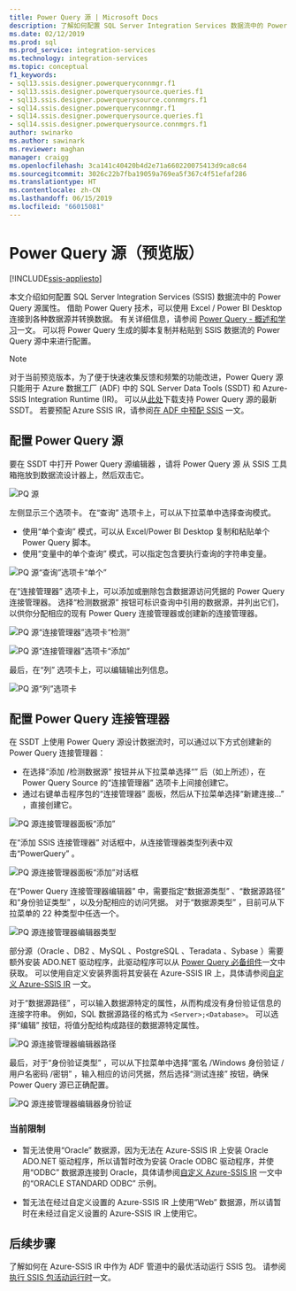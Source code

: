 ```yaml
---
title: Power Query 源 | Microsoft Docs
description: 了解如何配置 SQL Server Integration Services 数据流中的 Power Query 源
ms.date: 02/12/2019
ms.prod: sql
ms.prod_service: integration-services
ms.technology: integration-services
ms.topic: conceptual
f1_keywords:
- sql13.ssis.designer.powerqueryconnmgr.f1
- sql13.ssis.designer.powerquerysource.queries.f1
- sql13.ssis.designer.powerquerysource.connmgrs.f1
- sql14.ssis.designer.powerqueryconnmgr.f1
- sql14.ssis.designer.powerquerysource.queries.f1
- sql14.ssis.designer.powerquerysource.connmgrs.f1
author: swinarko
ms.author: sawinark
ms.reviewer: maghan
manager: craigg
ms.openlocfilehash: 3ca141c40420b4d2e71a660220075413d9ca8c64
ms.sourcegitcommit: 3026c22b7fba19059a769ea5f367c4f51efaf286
ms.translationtype: HT
ms.contentlocale: zh-CN
ms.lasthandoff: 06/15/2019
ms.locfileid: "66015081"
---
```

# <a name="power-query-source-preview"></a>Power Query 源（预览版）

[!INCLUDE[ssis-appliesto](../../includes/ssis-appliesto-ssvrpluslinux-asdb-asdw-xxx.md)]



本文介绍如何配置 SQL Server Integration Services (SSIS) 数据流中的 Power Query 源属性。 借助 Power Query 技术，可以使用 Excel / Power BI Desktop 连接到各种数据源并转换数据。 有关详细信息，请参阅 [Power Query - 概述和学习](https://support.office.com/article/power-query-overview-and-learning-ed614c81-4b00-4291-bd3a-55d80767f81d)一文。 可以将 Power Query 生成的脚本复制并粘贴到 SSIS 数据流的 Power Query 源中来进行配置。
  
> [!NOTE]
> 对于当前预览版本，为了便于快速收集反馈和频繁的功能改进，Power Query 源只能用于 Azure 数据工厂 (ADF) 中的 SQL Server Data Tools (SSDT) 和 Azure-SSIS Integration Runtime (IR)。 可以从[此处](https://docs.microsoft.com/sql/ssdt/download-sql-server-data-tools-ssdt?view=sql-server-2017)下载支持 Power Query 源的最新 SSDT。 若要预配 Azure SSIS IR，请参阅[在 ADF 中预配 SSIS](https://docs.microsoft.com/azure/data-factory/tutorial-deploy-ssis-packages-azure) 一文。

## <a name="configure-the-power-query-source"></a>配置 Power Query 源

要在 SSDT 中打开 Power Query 源编辑器  ，请将 Power Query 源  从 SSIS 工具箱拖放到数据流设计器上，然后双击它。  

![PQ 源](media/power-query-source/pq-source.png)

左侧显示三个选项卡。 在“查询”  选项卡上，可以从下拉菜单中选择查询模式。
-   使用“单个查询”  模式，可以从 Excel/Power BI Desktop 复制和粘贴单个 Power Query 脚本。
-   使用“变量中的单个查询”  模式，可以指定包含要执行查询的字符串变量。

![PQ 源“查询”选项卡“单个”](media/power-query-source/pq-source-queries-tab-single.png)

在“连接管理器”  选项卡上，可以添加或删除包含数据源访问凭据的 Power Query 连接管理器。 选择“检测数据源”  按钮可标识查询中引用的数据源，并列出它们，以供你分配相应的现有 Power Query 连接管理器或创建新的连接管理器。

![PQ 源“连接管理器”选项卡“检测”](media/power-query-source/pq-source-connection-managers-tab-detect.png)

![PQ 源“连接管理器”选项卡“添加”](media/power-query-source/pq-source-connection-managers-tab-add.png)

最后，在“列”  选项卡上，可以编辑输出列信息。

![PQ 源“列”选项卡](media/power-query-source/pq-source-columns-tab.png)

## <a name="configure-the-power-query-connection-manager"></a>配置 Power Query 连接管理器

在 SSDT 上使用 Power Query 源设计数据流时，可以通过以下方式创建新的 Power Query 连接管理器：
- 在选择“添加  /检测数据源”  按钮并从下拉菜单选择“<New connection...>”  后（如上所述），在 Power Query Source 的“连接管理器”  选项卡上间接创建它。
- 通过右键单击程序包的“连接管理器”  面板，然后从下拉菜单选择“新建连接...”  ，直接创建它。

![PQ 源连接管理器面板“添加”](media/power-query-source/pq-source-connection-managers-panel-add.png)

在“添加 SSIS 连接管理器”  对话框中，从连接管理器类型列表中双击“PowerQuery”  。

![PQ 源连接管理器面板“添加”对话框](media/power-query-source/pq-source-connection-managers-panel-add-dialog.png)

在“Power Query 连接管理器编辑器”  中，需要指定“数据源类型”  、“数据源路径”  和“身份验证类型”  ，以及分配相应的访问凭据。 对于“数据源类型”  ，目前可从下拉菜单的 22 种类型中任选一个。

![PQ 源连接管理器编辑器类型](media/power-query-source/pq-source-connection-manager-editor-kind.png)

部分源（Oracle  、DB2  、MySQL  、PostgreSQL  、Teradata  、Sybase  ）需要额外安装 ADO.NET 驱动程序，此驱动程序可以从 [Power Query 必备组件](https://support.office.com/article/data-source-prerequisites-power-query-6062cf52-c764-45d0-a1c6-fbf8fc05b05a)一文中获取。 可以使用自定义安装界面将其安装在 Azure-SSIS IR 上，具体请参阅[自定义 Azure-SSIS IR](https://docs.microsoft.com/azure/data-factory/how-to-configure-azure-ssis-ir-custom-setup) 一文。

对于“数据源路径”  ，可以输入数据源特定的属性，从而构成没有身份验证信息的连接字符串。 例如，SQL  数据源路径的格式为 `<Server>;<Database>`。 可以选择“编辑”  按钮，将值分配给构成路径的数据源特定属性。

![PQ 源连接管理器编辑器路径](media/power-query-source/pq-source-connection-manager-editor-path.png)

最后，对于“身份验证类型”  ，可以从下拉菜单中选择“匿名  /Windows 身份验证  /用户名密码  /密钥”  ，输入相应的访问凭据，然后选择“测试连接”  按钮，确保 Power Query 源已正确配置。

![PQ 源连接管理器编辑器身份验证](media/power-query-source/pq-source-connection-manager-editor-authentication.png)

### <a name="current-limitations"></a>当前限制

-   暂无法使用“Oracle”  数据源，因为无法在 Azure-SSIS IR 上安装 Oracle ADO.NET 驱动程序，所以请暂时改为安装 Oracle ODBC 驱动程序，并使用“ODBC”  数据源连接到 Oracle，具体请参阅[自定义 Azure-SSIS IR](https://docs.microsoft.com/azure/data-factory/how-to-configure-azure-ssis-ir-custom-setup) 一文中的“ORACLE STANDARD ODBC”  示例。

-   暂无法在经过自定义设置的 Azure-SSIS IR 上使用“Web”  数据源，所以请暂时在未经过自定义设置的 Azure-SSIS IR 上使用它。

## <a name="next-steps"></a>后续步骤
了解如何在 Azure-SSIS IR 中作为 ADF 管道中的最优活动运行 SSIS 包。 请参阅[执行 SSIS 包活动运行时](https://docs.microsoft.com/azure/data-factory/how-to-invoke-ssis-package-ssis-activity)一文。

